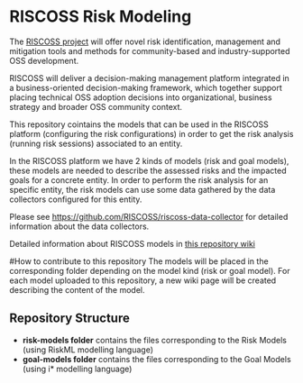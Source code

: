 # RISCOSS Risk Modeling

The [RISCOSS project](http://www.riscoss.eu) will offer novel risk identification, management and mitigation tools and methods for community-based and industry-supported OSS development. 

RISCOSS will deliver a decision-making management platform integrated in a business-oriented decision-making framework, which together support placing technical OSS adoption decisions into organizational, business strategy and broader OSS community context.

This repository cointains the models that can be used in the RISCOSS platform (configuring the risk configurations) in order to get the risk analysis (running risk sessions) associated to an entity.

In the RISCOSS platform we have 2 kinds of models (risk and goal models), these models are needed to describe the assessed risks and the impacted goals for a concrete entity. In order to perform the risk analysis for an specific entity, the risk models can use some data gathered by the data collectors configured for this entity.

Please see https://github.com/RISCOSS/riscoss-data-collector for detailed information about the data collectors.

Detailed information about RISCOSS models in [this repository wiki](https://github.com/RISCOSS/riscoss-risk-modeling/wiki)

#How to contribute to this repository
The models will be placed in the corresponding folder depending on the model kind (risk or goal model). For each model uploaded to this repository, a new wiki page will be created describing the content of the model.

## Repository Structure
* **risk-models folder** contains the files corresponding to the Risk Models (using RiskML modelling language)
* **goal-models folder** contains the files corresponding to the Goal Models (using i* modelling language)

